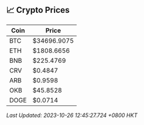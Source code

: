 ## 📈 Crypto Prices

| Coin | Price |
| ---- | ----- |
| BTC | $34696.9075 |
| ETH | $1808.6656 |
| BNB | $225.4769 |
| CRV | $0.4847 |
| ARB | $0.9598 |
| OKB | $45.8528 |
| DOGE | $0.0714 |

_Last Updated: 2023-10-26 12:45:27.724 +0800 HKT_
